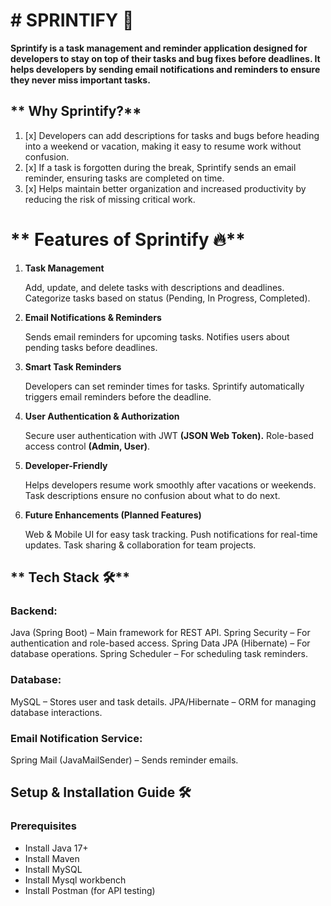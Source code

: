 # ****# **SPRINTIFY 🚀******

**Sprintify is a task management and reminder application designed for developers to stay on top of their tasks and 
bug fixes before deadlines. 
It helps developers by sending email notifications and reminders to ensure they never miss important tasks.**

## ** Why Sprintify?**

1. [x] Developers can add descriptions for tasks and bugs before heading into a weekend or vacation, making it easy to resume work without confusion.
2. [x] If a task is forgotten during the break, Sprintify sends an email reminder, ensuring tasks are completed on time.
3. [x] Helps maintain better organization and increased productivity by reducing the risk of missing critical work.


# ** Features of Sprintify 🔥**
1. **Task Management**

   Add, update, and delete tasks with descriptions and deadlines.
   Categorize tasks based on status (Pending, In Progress, Completed).
2. **Email Notifications & Reminders**

   Sends email reminders for upcoming tasks.
   Notifies users about pending tasks before deadlines.
3. **Smart Task Reminders**

   Developers can set reminder times for tasks.
   Sprintify automatically triggers email reminders before the deadline.
4. **User Authentication & Authorization**

   Secure user authentication with JWT **(JSON Web Token).**
   Role-based access control **(Admin, User)**.
5. **Developer-Friendly**

   Helps developers resume work smoothly after vacations or weekends.
   Task descriptions ensure no confusion about what to do next.
6. **Future Enhancements (Planned Features)**

   Web & Mobile UI for easy task tracking.
   Push notifications for real-time updates.
   Task sharing & collaboration for team projects.


## ** Tech Stack 🛠️**

### ****Backend:****

Java (Spring Boot) – Main framework for REST API.
Spring Security – For authentication and role-based access.
Spring Data JPA (Hibernate) – For database operations.
Spring Scheduler – For scheduling task reminders.

### ****Database:****

MySQL – Stores user and task details.
JPA/Hibernate – ORM for managing database interactions.

### ****Email Notification Service:****

Spring Mail (JavaMailSender) – Sends reminder emails.

## **Setup & Installation Guide 🛠️**

### **Prerequisites**

* Install Java 17+
* Install Maven
* Install MySQL
* Install Mysql workbench
* Install Postman (for API testing)



